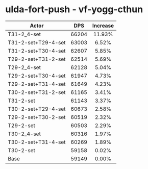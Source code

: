 # ulda-fort-push - vf-yogg-cthun
| Actor | DPS | Increase |
|---|:---:|:---:|
|T31-2_4-set|66204|11.93%|
|T31-2-set+T29-4-set|63003|6.52%|
|T31-2-set+T30-4-set|62607|5.85%|
|T29-2-set+T31-2-set|62514|5.69%|
|T29-2_4-set|62128|5.04%|
|T29-2-set+T30-4-set|61947|4.73%|
|T29-2-set+T31-4-set|61649|4.23%|
|T30-2-set+T31-2-set|61165|3.41%|
|T31-2-set|61143|3.37%|
|T30-2-set+T29-4-set|60673|2.58%|
|T29-2-set+T30-2-set|60519|2.32%|
|T29-2-set|60503|2.29%|
|T30-2_4-set|60316|1.97%|
|T30-2-set+T31-4-set|60269|1.89%|
|T30-2-set|59158|0.02%|
|Base|59149|0.00%|
